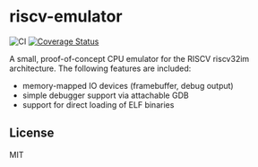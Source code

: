 # riscv-emulator

![CI](https://github.com/lwagner94/riscv-emulator/workflows/CI/badge.svg) [![Coverage Status](https://coveralls.io/repos/github/lwagner94/riscv-emulator/badge.svg)](https://coveralls.io/github/lwagner94/riscv-emulator)

A small, proof-of-concept CPU emulator for the RISCV riscv32im architecture.
The following features are included:
  - memory-mapped IO devices (framebuffer, debug output)
  - simple debugger support via attachable GDB
  - support for direct loading of ELF binaries
  

## License
MIT
